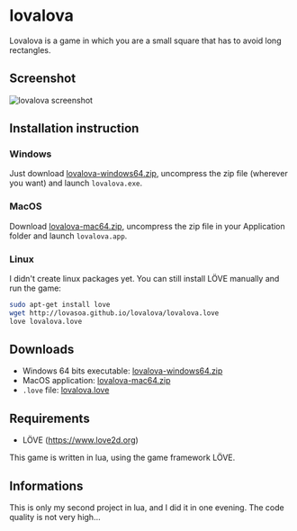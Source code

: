lovalova
========

Lovalova is a game in which you are a small square that has to avoid long rectangles.

## Screenshot
![lovalova screenshot](http://lovasoa.github.io/lovalova/screenshot.png)

## Installation instruction
### Windows
Just download [lovalova-windows64.zip](http://lovasoa.github.io/lovalova/lovalova-windows64.zip), uncompress the zip file (wherever you want) and launch `lovalova.exe`.

### MacOS
Download [lovalova-mac64.zip](http://lovasoa.github.io/lovalova/lovalova-mac64.zip), uncompress the zip file in your Application folder and launch `lovalova.app`.

### Linux
I didn't create linux packages yet. You can still install LÖVE manually and run the game: 
```bash
sudo apt-get install love
wget http://lovasoa.github.io/lovalova/lovalova.love
love lovalova.love
```

## Downloads
 * Windows 64 bits executable: [lovalova-windows64.zip](http://lovasoa.github.io/lovalova/lovalova-windows64.zip)
 * MacOS application: [lovalova-mac64.zip](http://lovasoa.github.io/lovalova/lovalova-mac64.zip)
 * `.love` file: [lovalova.love](http://lovasoa.github.io/lovalova/lovalova.love)

## Requirements
 * LÖVE (https://www.love2d.org)

This game is written in lua, using the game framework LÖVE.

## Informations
 This is only my second project in lua, and I did it in one evening. The code quality is not very high...
